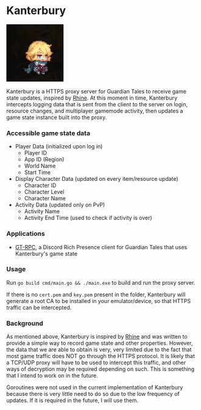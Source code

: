 # Kanterbury

<img src="docs/princess.jpg" alt="Future Princess of Kanterbury" width="150">

Kanterbury is a HTTPS proxy server for Guardian Tales to receive game state updates, inspired by [Rhine](https://github.com/kyoukaya/rhine). At this moment in time, Kanterbury intercepts logging data that is sent from the client to the server on login, resource changes, and multiplayer gamemode activity, then updates a game state instance built into the proxy.

### Accessible game state data
- Player Data (initialized upon log in)
  - Player ID
  - App ID (Region)
  - World Name
  - Start Time
- Display Character Data (updated on every item/resource update)
  - Character ID
  - Character Level
  - Character Name
- Activity Data (updated only on PvP)
  - Activity Name
  - Activity End Time (used to check if activity is over)

### Applications

- [GT-RPC](https://github.com/chew01/gt-rpc), a Discord Rich Presence client for Guardian Tales that uses Kanterbury's game state

### Usage

Run `go build cmd/main.go && ./main.exe` to build and run the proxy server.

If there is no `cert.pem` and `key.pem` present in the folder, Kanterbury will generate a root CA to be installed in your emulator/device, so that HTTPS traffic can be intercepted.

### Background

As mentioned above, Kanterbury is inspired by [Rhine](https://github.com/kyoukaya/rhine) and was written to provide a simple way to record game state and other properties. However, the data that we are able to obtain is very,  very limited due to the fact that most game traffic does NOT go through the HTTPS protocol. It is likely that a TCP/UDP proxy will have to be used to intercept this traffic, and other ways of decryption may be required depending on such. This is something that I intend to work on in the future. 

Goroutines were not used in the current implementation of Kanterbury because there is very little need to do so due to the low frequency of updates. If it is required in the future, I will use them.